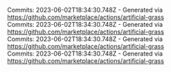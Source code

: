 Commits: 2023-06-02T18:34:30.748Z - Generated via https://github.com/marketplace/actions/artificial-grass
<br>
Commits: 2023-06-02T18:34:30.748Z - Generated via https://github.com/marketplace/actions/artificial-grass
<br>
Commits: 2023-06-02T18:34:30.748Z - Generated via https://github.com/marketplace/actions/artificial-grass
<br>
Commits: 2023-06-02T18:34:30.748Z - Generated via https://github.com/marketplace/actions/artificial-grass
<br>
